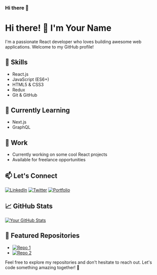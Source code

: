 ### Hi there 👋

<!--
**AbdoKousara/AbdoKousara** is a ✨ _special_ ✨ repository because its `README.md` (this file) appears on your GitHub profile.

Here are some ideas to get you started:

- 🔭 I’m currently working on ...
- 🌱 I’m currently learning ...
- 👯 I’m looking to collaborate on ...
- 🤔 I’m looking for help with ...
- 💬 Ask me about ...
- 📫 How to reach me: ...
- 😄 Pronouns: ...
- ⚡ Fun fact: ...
-->


# Hi there! 👋 I'm Your Name

I'm a passionate React developer who loves building awesome web applications. Welcome to my GitHub profile!

## 🚀 Skills

- React.js
- JavaScript (ES6+)
- HTML5 & CSS3
- Redux
- Git & GitHub

## 🌱 Currently Learning

- Next.js
- GraphQL

## 💼 Work

- Currently working on some cool React projects
- Available for freelance opportunities

## 📫 Let's Connect

[![LinkedIn](https://img.shields.io/badge/LinkedIn-YourName-blue)](https://www.linkedin.com/in/yourname/)
[![Twitter](https://img.shields.io/badge/Twitter-YourHandle-lightblue)](https://twitter.com/yourhandle)
[![Portfolio](https://img.shields.io/badge/Portfolio-YourWebsite-yellow)](https://yourwebsite.com)

## 📈 GitHub Stats

[![Your GitHub Stats](https://github-readme-stats.vercel.app/api?username=yourusername&show_icons=true&theme=radical)](https://github.com/yourusername)

## 🌟 Featured Repositories

- [![Repo 1](https://github-readme-stats.vercel.app/api/pin/?username=yourusername&repo=repo1&theme=dark)](https://github.com/yourusername/repo1)
- [![Repo 2](https://github-readme-stats.vercel.app/api/pin/?username=yourusername&repo=repo2&theme=dark)](https://github.com/yourusername/repo2)

Feel free to explore my repositories and don't hesitate to reach out. Let's code something amazing together! 🚀
